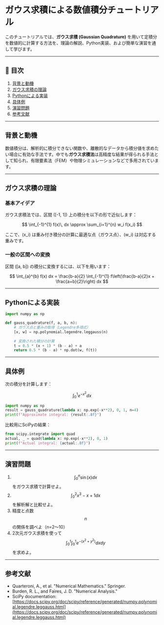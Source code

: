 # ガウス求積による数値積分チュートリアル

このチュートリアルでは、**ガウス求積 (Gaussian Quadrature)** を用いて定積分を数値的に計算する方法を、理論の解説、Python実装、および簡単な演習を通して学びます。

---

## 📘 目次

1. [背景と動機](#背景と動機)
2. [ガウス求積の理論](#ガウス求積の理論)
3. [Pythonによる実装](#pythonによる実装)
4. [具体例](#具体例)
5. [演習問題](#演習問題)
6. [参考文献](#参考文献)

---

## 背景と動機

数値積分は、解析的に積分できない関数や、離散的なデータから積分値を求めたい場合に有効な手法です。中でも**ガウス求積法**は高精度な結果が得られる手法として知られ、有限要素法（FEM）や物理シミュレーションなどで多用されています。

---

## ガウス求積の理論

### 基本アイデア

ガウス求積法では、区間 \([-1, 1]\) 上の積分を以下の形で近似します：

$$
\int_{-1}^{1} f(x)\, dx \approx \sum_{i=1}^{n} w_i f(x_i)
$$

ここで、\(x_i\) は重み付き積分の計算に最適な点（ガウス点）、\(w_i\) は対応する重みです。

### 一般の区間への変換

区間 \([a, b]\) の積分に変換するには、以下を用います：

$$
\int_{a}^{b} f(x) dx = \frac{b-a}{2} \int_{-1}^{1} f\left(\frac{b-a}{2}x + \frac{a+b}{2}\right) dx
$$

---

## Pythonによる実装

```python
import numpy as np

def gauss_quadrature(f, a, b, n):
    # ガウス点と重みの取得（Legendre多項式）
    [x, w] = np.polynomial.legendre.leggauss(n)
    
    # 変換された積分の計算
    t = 0.5 * (x + 1) * (b - a) + a
    return 0.5 * (b - a) * np.dot(w, f(t))
```

---

## 具体例

次の積分を計算します：

$$
\int_0^1 e^{-x^2} dx
$$

```python
import numpy as np
result = gauss_quadrature(lambda x: np.exp(-x**2), 0, 1, n=4)
print(f"Approximate integral: {result:.8f}")
```

比較用にSciPyの結果：

```python
from scipy.integrate import quad
actual, _ = quad(lambda x: np.exp(-x**2), 0, 1)
print(f"Actual integral: {actual:.8f}")
```

---

## 演習問題

1. $$\int_0^\pi \sin(x) dx$$ をガウス求積で計算せよ。
2. $$\int_0^2 x^3 - x + 1 dx$$ を解析解と比較せよ。
3. 精度と点数 $$n$$ の関係を調べよ（n=2〜10）
4. 2次元ガウス求積を使って $$\int_0^1 \int_0^1 e^{-(x^2 + y^2)} dxdy$$ を求めよ。

---

## 参考文献

- Quarteroni, A., et al. "Numerical Mathematics." Springer.
- Burden, R. L., and Faires, J. D. "Numerical Analysis."
- SciPy documentation: [https://docs.scipy.org/doc/scipy/reference/generated/numpy.polynomial.legendre.leggauss.html](https://docs.scipy.org/doc/scipy/reference/generated/numpy.polynomial.legendre.leggauss.html)
